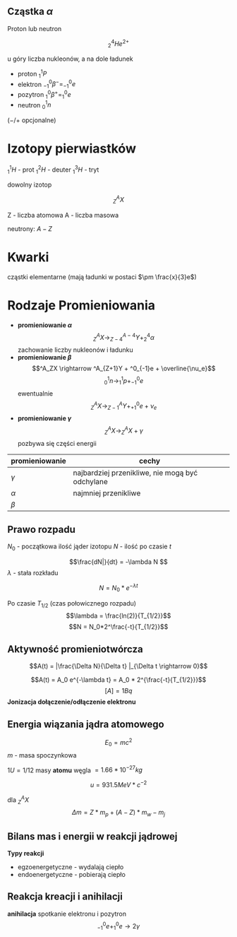 
## Cząstka $\alpha$

Proton lub neutron 

$$^4_2He^{2+}$$

u góry liczba nukleonów, a na dole ładunek

- proton $^1_1P$
- elektron $^0_{-1}\beta^- = ^0_{-1}e$ 
- pozytron $^0_1\beta^+ = ^0_1e$
- neutron $^1_0n$

($-/+$ opcjonalne)


# Izotopy pierwiastków

$^1_1H$ - prot
$^2_1H$ - deuter
$^3_1H$ - tryt

dowolny izotop

$$^A_ZX$$

Z - liczba atomowa
A - liczba masowa

neutrony: $A-Z$

# Kwarki 

cząstki elementarne (mają ładunki w postaci $\pm \frac{x}{3}e$)

# Rodzaje Promieniowania
- **promieniowanie $\alpha$**
$$^A_ZX \rightarrow ^{A-4}_{Z-4}Y + ^4_2\alpha$$
	zachowanie liczby nukleonów i ładunku
- **promieniowanie $\beta$**
$$^A_ZX \rightarrow ^A_{Z+1}Y + ^0_{-1}e + \overline{\nu_e}$$
$$^1_0n \rightarrow ^1_1p + ^0_{-1}e$$
	ewentualnie
$$^A_ZX \rightarrow ^A_{Z-1}Y + ^0_{+1}e + \nu_e$$
- **promieniowanie $\gamma$**
$$^A_ZX \rightarrow ^A_ZX + \gamma$$
	pozbywa się części energii


| promieniowanie | cechy                                           |
| -------------- | ----------------------------------------------- |
| $\gamma$       | najbardziej przenikliwe, nie mogą być odchylane |
| $\alpha$       | najmniej przenikliwe                            |
| $\beta$        |                                                 |
## Prawo rozpadu

$N_0$ - początkowa ilość jąder izotopu
$N$ - ilość po czasie $t$

$$\frac{dN|}{dt} = -\lambda N $$
$\lambda$ - stała rozkładu

$$N = N_0 * e^{-\lambda t}$$

Po czasie $T_{1/2}$ (czas połowicznego rozpadu)
$$\lambda = \frac{ln(2)}{T_{1/2}}$$
$$N = N_0*2^\frac{-t}{T_{1/2}}$$

## Aktywność promieniotwórcza

$$A(t) = |\frac{\Delta N}{\Delta t} |_{\Delta t \rightarrow 0}$$

$$A(t) = A_0 e^{-\lambda t} = A_0 * 2^{\frac{-t}{T_{1/2}}}$$
$$[A] = 1Bq$$
**Jonizacja dołączenie/odłączenie elektronu**

## Energia wiązania jądra atomowego

 $$E_0= mc^2$$
 $m$ - masa spoczynkowa

$1U = 1/12$ masy **atomu** węgla $= 1.66*10^{-27} kg$

$$u = 931.5 MeV * c^{-2}$$

dla $^A_ZX$
$$\Delta m = Z*m_p + (A-Z)*m_w-m_j$$

## Bilans mas i energii w reakcji jądrowej

**Typy reakcji**
- egzoenergetyczne - wydalają ciepło
- endoenergetyczne - pobierają ciepło

## Reakcja kreacji i anihilacji
**anihilacja**
	spotkanie elektronu i pozytron
$$^0_{-1}e + ^0_1e \rightarrow 2\gamma$$
	